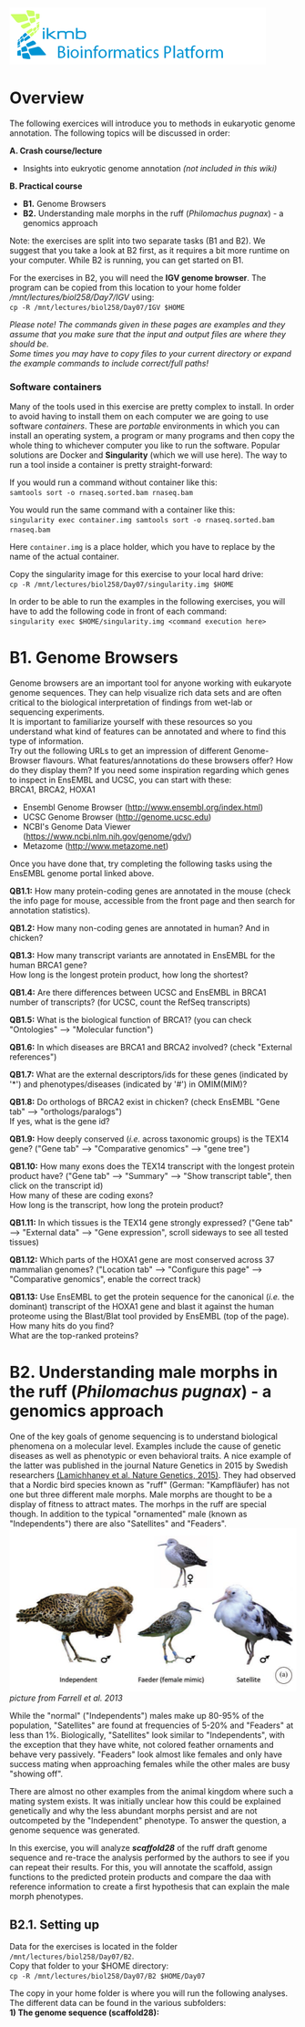 ![](images/ikmb_bfx_logo.png)
 
# Overview

The following exercices will introduce you to methods in eukaryotic genome annotation. The following topics will be discussed in order:

**A. Crash course/lecture**  
 * Insights into eukryotic genome annotation *(not included in this wiki)*  
  
  
**B. Practical course**  
 * **B1.** Genome Browsers  
 * **B2.** Understanding male morphs in the ruff (*Philomachus pugnax*) - a genomics approach  

Note: the exercises are split into two separate tasks (B1 and B2). We suggest that you take a look at B2 first, as it requires a bit more runtime on your computer. While B2 is running, you can get started on B1.  

For the exercises in B2, you will need the **IGV genome browser**. The program can be copied from this location to your home folder */mnt/lectures/biol258/Day7/IGV* using:  
`cp -R /mnt/lectures/biol258/Day07/IGV $HOME`  

*Please note! The commands given in these pages are examples and they assume that you make sure that the input and output files are where they should be.*  
*Some times you may have to copy files to your current directory or expand the example commands to include correct/full paths!*  
  
### Software containers  
Many of the tools used in this exercise are pretty complex to install. In order to avoid having to install them on each computer we are going to use software *containers*. These are *portable* environments in which you can install an operating system, a program or many programs and then copy the whole thing to whichever computer you like to run the software. Popular solutions are Docker and **Singularity** (which we will use here). The way to run a tool inside a container is pretty straight-forward:  

If you would run a command without container like this:  
`samtools sort -o rnaseq.sorted.bam rnaseq.bam`  

You would run the same command with a container like this:  
`singularity exec container.img samtools sort -o rnaseq.sorted.bam rnaseq.bam`  

Here `container.img` is a place holder, which you have to replace by the name of the actual container.  

Copy the singularity image for this exercise to your local hard drive:  
`cp -R /mnt/lectures/biol258/Day07/singularity.img $HOME`  

In order to be able to run the examples in the following exercises, you will have to add the following code in front of each command:  
`singularity exec $HOME/singularity.img <command execution here>` 

# B1. Genome Browsers  
Genome browsers are an important tool for anyone working with eukaryote genome sequences. They can help visualize rich data sets and are often critical to the biological interpretation of findings from wet-lab or sequencing experiments.  
It is important to familiarize yourself with these resources so you understand what kind of features can be annotated and where to find this type of information.  
Try out the following URLs to get an impression of different Genome-Browser flavours. What features/annotations do these browsers offer? How do they display them? If you need some inspiration regarding which genes to inspect in EnsEMBL and UCSC, you can start with these:  
BRCA1, BRCA2, HOXA1  
* Ensembl Genome Browser (http://www.ensembl.org/index.html)
* UCSC Genome Browser (http://genome.ucsc.edu)
* NCBI's Genome Data Viewer (https://www.ncbi.nlm.nih.gov/genome/gdv/)
* Metazome (http://www.metazome.net)  

Once you have done that, try completing the following tasks using the EnsEMBL genome portal linked above.  

**QB1.1:** How many protein-coding genes are annotated in the mouse (check the info page for mouse, accessible from the front page and then search for annotation statistics).  

**QB1.2:** How many non-coding genes are annotated in human? And in chicken?  

**QB1.3:** How many transcript variants are annotated in EnsEMBL for the human BRCA1 gene?  
How long is the longest protein product, how long the shortest?  

**QB1.4:** Are there differences between UCSC and EnsEMBL in BRCA1 number of transcripts?  (for UCSC, count the RefSeq transcripts)

**QB1.5:** What is the biological function of BRCA1? (you can check "Ontologies" --> "Molecular function")

**QB1.6:** In which diseases are BRCA1 and BRCA2 involved? (check "External references")

**QB1.7:** What are the external descriptors/ids for these genes (indicated by '*') and phenotypes/diseases (indicated by '#') in OMIM(MIM)?

**QB1.8:** Do orthologs of BRCA2 exist in chicken? (check EnsEMBL "Gene tab" --> "orthologs/paralogs")  
If yes, what is the gene id?

**QB1.9:** How deeply conserved (*i.e.* across taxonomic groups) is the TEX14 gene? ("Gene tab" --> "Comparative genomics" --> "gene tree")

**QB1.10:** How many exons does the TEX14 transcript with the longest protein product have? ("Gene tab" --> "Summary" --> "Show transcript table", then click on the transcript id)  
How many of these are coding exons?  
How long is the transcript, how long the protein product?  

**QB1.11:** In which tissues is the TEX14 gene strongly expressed? ("Gene tab" --> "External data" --> "Gene expression", scroll sideways to see all tested tissues)

**QB1.12:**  Which parts of the HOXA1 gene are most conserved across 37 mammalian genomes? ("Location tab" --> "Configure this page" --> "Comparative genomics", enable the correct track)  

**QB1.13:** Use EnsEMBL to get the protein sequence for the canonical (*i.e.* the dominant) transcript of the HOXA1 gene and blast it against the human proteome using the Blast/Blat tool provided by EnsEMBL (top of the page). How many hits do you find?  
What are the top-ranked proteins?  

# B2. Understanding male morphs in the ruff (*Philomachus pugnax*) - a genomics approach  
One of the key goals of genome sequencing is to understand biological phenomena on a molecular level. Examples include the cause of genetic diseases as well as phenotypic or even behavioral traits. A nice example of the latter was published in the journal Nature Genetics in 2015 by Swedish researchers [(Lamichhaney et al. Nature Genetics, 2015)](https://www.nature.com/articles/ng.3430). They had observed that a Nordic bird species known as "ruff" (German: "Kampfläufer) has not one but three different male morphs. Male morphs are thought to be a display of fitness to attract mates. The morhps in the ruff are special though. In addition to the typical "ornamented" male (known as "Independents") there are also "Satellites" and "Feaders".  
![](images/ruff_morphs.png)    
*picture from Farrell et al. 2013*  

While the "normal" ("Independents") males make up 80-95% of the population, "Satellites" are found at frequencies of 5-20% and "Feaders" at less than 1%. Biologically, "Satellites" look similar to "Independents", with the exception that they have white, not colored feather ornaments and behave very passively. "Feaders" look almost like females and only have success mating when approaching females while the other males are busy "showing off".  

There are almost no other examples from the animal kingdom where such a mating system exists. It was initially unclear how this could be explained genetically and why the less abundant morphs persist and are not outcompeted by the "Independent" phenotype. To answer the question, a genome sequence was generated.  

In this exercise, you will analyze **_scaffold28_** of the ruff draft genome sequence and re-trace the analysis performed by the authors to see if you can repeat their results. For this, you will annotate the scaffold, assign functions to the predicted protein products and compare the daa with reference information to create a first hypothesis that can explain the male morph phenotypes.  

## B2.1. Setting up  

Data for the exercises is located in the folder `/mnt/lectures/biol258/Day07/B2`.  
Copy that folder to your $HOME directory:  
`cp -R /mnt/lectures/biol258/Day07/B2 $HOME/Day07`  

The copy in your home folder is where you will run the following analyses. The different data can be found in the various subfolders:  
**1) The genome sequence (scaffold28):** 